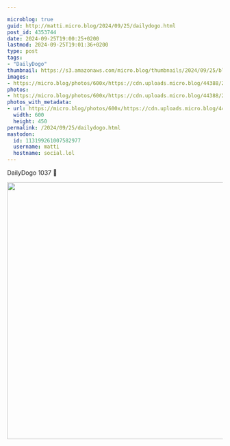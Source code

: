 ```yaml
---

microblog: true
guid: http://matti.micro.blog/2024/09/25/dailydogo.html
post_id: 4353744
date: 2024-09-25T19:00:25+0200
lastmod: 2024-09-25T19:01:36+0200
type: post
tags:
- "DailyDogo"
thumbnail: https://s3.amazonaws.com/micro.blog/thumbnails/2024/09/25/blog.martin-haehnel.de/fc54853bee611864471a5e4547fe4af6.png
images:
- https://micro.blog/photos/600x/https://cdn.uploads.micro.blog/44388/2024/5ceeba9e3b8943a88c88e7dfa7d4d49b.jpg
photos:
- https://micro.blog/photos/600x/https://cdn.uploads.micro.blog/44388/2024/5ceeba9e3b8943a88c88e7dfa7d4d49b.jpg
photos_with_metadata:
- url: https://micro.blog/photos/600x/https://cdn.uploads.micro.blog/44388/2024/5ceeba9e3b8943a88c88e7dfa7d4d49b.jpg
  width: 600
  height: 450
permalink: /2024/09/25/dailydogo.html
mastodon:
  id: 113199261007582977
  username: matti
  hostname: social.lol
---
```

DailyDogo 1037 🐶

<img src="/media/uploads/2024/5ceeba9e3b8943a88c88e7dfa7d4d49b.jpg" width="600" alt="" />
